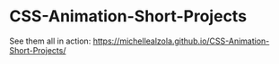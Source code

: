 # CSS-Animation-Short-Projects

See them all in action: https://michellealzola.github.io/CSS-Animation-Short-Projects/
